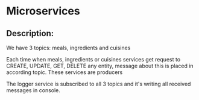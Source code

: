 # Microservices

## Description:

We have 3 topics: meals, ingredients and cuisines

Each time when meals, ingredients or cuisines services get request to CREATE, UPDATE, GET, DELETE any entity, message about this is placed in according topic. These services are producers

The logger service is subscribed to all 3 topics and it's writing all received messages in console. 
